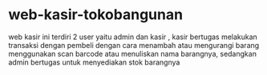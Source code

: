 # web-kasir-tokobangunan
web kasir ini terdiri 2 user yaitu admin dan kasir , kasir bertugas melakukan transaksi dengan pembeli dengan cara menambah atau mengurangi barang menggunakan scan barcode atau menuliskan nama barangnya, sedangkan admin bertugas untuk menyediakan stok barangnya
